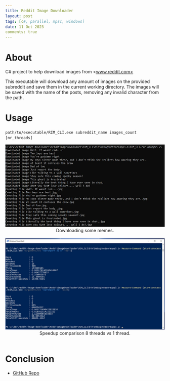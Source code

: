 ```yaml
---
title: Reddit Image Downloader
layout: post
tags: [c#, parallel, mpsc, windows]
date: 11 Oct 2023
comments: true
---
```


# About

C# project to help download images from <www.reddit.com>

This executable will download any amount of images on the provided subreddit
and save them in the current working directory. The images will be saved with
the name of the posts, removing any invalid character from the path.

# Usage

`path/to/executable/RIM_CLI.exe subreddit_name images_count [nr_threads]`

<div align="center">
  <img src="/images/rim/example.jpg" width="1000"/>
  <div align="center">Downloading some memes.</div>
  <br/>
</div>

<div align="center">
  <img src="/images/rim/compare.jpg" width="1000"/>
  <div align="center">Speedup comparison 8 threads vs 1 thread.</div>
  <br/>
</div>

# Conclusion

- [GitHub Repo](https://github.com/alexjercan/reddit-image-downloader)
